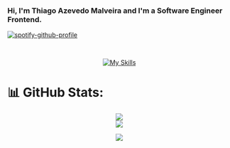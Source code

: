 ### Hi, I'm Thiago Azevedo Malveira and I'm a Software Engineer Frontend.


[![spotify-github-profile](https://spotify-github-profile.vercel.app/api/view?uid=22nmtp2wqv7uivzfwtuqiuyqi&cover_image=true&theme=default&show_offline=false&background_color=121212&interchange=false)](https://github.com/kittinan/spotify-github-profile)

<div align="center">
  <a href="https://github.com/ThiagoMalveira">
</div>

 <div align="center"><br>

[![My Skills](https://skillicons.dev/icons?i=react,redux,styledcomponents,html,css,jest,materialui,mysql,graphql,git,github,apollo&perline=4)](https://skillicons.dev)

</div>
  
#

# 📊 GitHub Stats:

<div align='center'>

![](https://github-readme-stats.vercel.app/api?username=thiagomalveira&theme=blue-green&hide_border=false&include_all_commits=true&count_private=true)<br/>
![](https://github-readme-stats.vercel.app/api/top-langs/?username=thiagomalveira&theme=blue-green&hide_border=false&include_all_commits=true&count_private=true&layout=donut)

</div>

 <div align="center">
  <a href="https://www.linkedin.com/in/thiagomalveira/" target="_blank"><img src="https://img.shields.io/badge/-LinkedIn-%230077B5?style=for-the-badge&logo=linkedin&logoColor=white" target="_blank"></a> 
</div>

